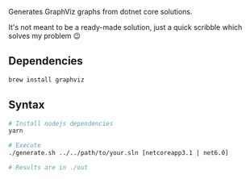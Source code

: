 Generates GraphViz graphs from dotnet core solutions.

It's not meant to be a ready-made solution, just a quick scribble which solves my problem 😉

## Dependencies

```bash
brew install graphviz
```

## Syntax

```bash
# Install nodejs dependencies
yarn

# Execute
./generate.sh ../../path/to/your.sln [netcoreapp3.1 | net6.0]

# Results are in ./out
